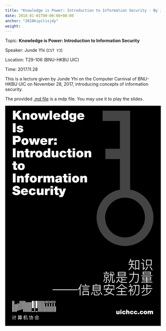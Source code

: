 ```yaml
---
title: "Knowledge is Power: Introduction to Information Security - By Junde Yhi"
date: 2018-01-01T00:00:00+08:00
anchor: "2018kipitisjdy"
weight:
---
```


Topic: **Knowledge is Power: Introduction to Information Security**

Speaker: Junde Yhi (`CST Y3`)

Location: T29-106 (BNU-HKBU UIC)

Time: 2017.11.28

This is a lecture given by Junde Yhi on the Computer Carnival of BNU-HKBU UIC on November 28, 2017, introducing concepts of information security.

The provided [.md file](https://raw.githubusercontent.com/UICHCC/HCC-Lectures/master/Introduction-to-Information-Security/2017-11-28-knowledge-is-power-mdp.md) is a mdp file. You may use it to play the slides.

![Poster](images/archive_lmy_knowledgeispowerintroductiontoinformationsecurity.png)
